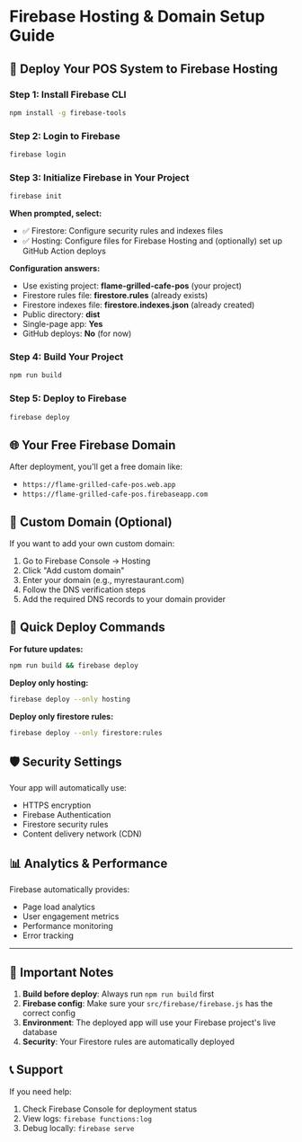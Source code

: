 # Firebase Hosting & Domain Setup Guide

## 🚀 Deploy Your POS System to Firebase Hosting

### Step 1: Install Firebase CLI
```bash
npm install -g firebase-tools
```

### Step 2: Login to Firebase
```bash
firebase login
```

### Step 3: Initialize Firebase in Your Project
```bash
firebase init
```

**When prompted, select:**
- ✅ Firestore: Configure security rules and indexes files
- ✅ Hosting: Configure files for Firebase Hosting and (optionally) set up GitHub Action deploys

**Configuration answers:**
- Use existing project: **flame-grilled-cafe-pos** (your project)
- Firestore rules file: **firestore.rules** (already exists)
- Firestore indexes file: **firestore.indexes.json** (already created)
- Public directory: **dist**
- Single-page app: **Yes**
- GitHub deploys: **No** (for now)

### Step 4: Build Your Project
```bash
npm run build
```

### Step 5: Deploy to Firebase
```bash
firebase deploy
```

## 🌐 Your Free Firebase Domain

After deployment, you'll get a free domain like:
- `https://flame-grilled-cafe-pos.web.app`
- `https://flame-grilled-cafe-pos.firebaseapp.com`

## 🔗 Custom Domain (Optional)

If you want to add your own custom domain:

1. Go to Firebase Console → Hosting
2. Click "Add custom domain"
3. Enter your domain (e.g., myrestaurant.com)
4. Follow the DNS verification steps
5. Add the required DNS records to your domain provider

## 📱 Quick Deploy Commands

**For future updates:**
```bash
npm run build && firebase deploy
```

**Deploy only hosting:**
```bash
firebase deploy --only hosting
```

**Deploy only firestore rules:**
```bash
firebase deploy --only firestore:rules
```

## 🛡️ Security Settings

Your app will automatically use:
- HTTPS encryption
- Firebase Authentication
- Firestore security rules
- Content delivery network (CDN)

## 📊 Analytics & Performance

Firebase automatically provides:
- Page load analytics
- User engagement metrics
- Performance monitoring
- Error tracking

---

## 🚨 Important Notes

1. **Build before deploy**: Always run `npm run build` first
2. **Firebase config**: Make sure your `src/firebase/firebase.js` has the correct config
3. **Environment**: The deployed app will use your Firebase project's live database
4. **Security**: Your Firestore rules are automatically deployed

## 📞 Support

If you need help:
1. Check Firebase Console for deployment status
2. View logs: `firebase functions:log`
3. Debug locally: `firebase serve`
